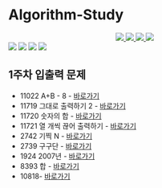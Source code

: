 # Algorithm-Study
<div align="center">
    <a href="https://github.com/limjongheok" align="center">
      <img src=https://img.shields.io/badge/Lim Jongheok-7b00bd?style=flat-square/>
    </a>
    <a href="https://github.com/hyokyung918" align="center">
      <img src=https://img.shields.io/badge/Seong Hyokyung-5e5858?style=flat-square/>
    </a>
    <a href="https://github.com/sillilllib" align="center">
      <img src=https://img.shields.io/badge/Park Subeen-e67c7c?style=flat-square/>
    </a>
    <a href="https://github.com/jihye8744" align="center">
      <img src=https://img.shields.io/badge/Lee Jihye-ededed?style=flat-square/>
    </a>
</div>
<img  src="http://mazassumnida.wtf/api/v2/generate_badge?boj=lklim79">
<img  src="http://mazassumnida.wtf/api/v2/generate_badge?boj=rosa0000918">
<img  src="http://mazassumnida.wtf/api/v2/generate_badge?boj=sillilllib">
<img  src="http://mazassumnida.wtf/api/v2/generate_badge?boj=jihye8744">

## 1주차 입출력 문제 
- 11022 A+B - 8 - <a href="https://www.acmicpc.net/problem/11022">바로가기</a>
- 11719 그대로 출력하기 2 - <a href="https://www.acmicpc.net/problem/11719">바로가기</a>
- 11720 숫자의 합 - <a href="https://www.acmicpc.net/problem/11720">바로가기</a>
- 11721 열 개씩 끊어 출력하기 - <a href="https://www.acmicpc.net/problem/11721">바로가기</a>
- 2742 기찍 N - <a href="https://www.acmicpc.net/problem/2742">바로가기</a>
- 2739 구구단 - <a href="https://www.acmicpc.net/problem/2739">바로가기</a>
- 1924 2007년 - <a href="https://www.acmicpc.net/problem/1924">바로가기</a>
- 8393 합 - <a href="https://www.acmicpc.net/problem/8393">바로가기</a>
- 10818- <a href="https://www.acmicpc.net/problem/10818">바로가기</a>
